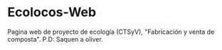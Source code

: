 # Ecolocos-Web
Pagina web de proyecto de ecología (CTSyV), "Fabricación y venta de composta".
P.D: Saquen a oliver.
